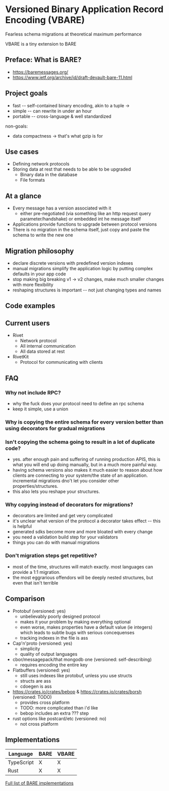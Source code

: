 # Versioned Binary Application Record Encoding (VBARE)

Fearless schema migrations at theoretical maximum performance

VBARE is a tiny extension to BARE

## Preface: What is BARE?

- https://baremessages.org/
- https://www.ietf.org/archive/id/draft-devault-bare-11.html

## Project goals

- fast -- self-contained binary encoding, akin to a tuple -> 
- simple -- can rewrite in under an hour
- portable -- cross-language & well standardized

non-goals:

- data compactness -> that's what gzip is for

## Use cases

- Defining network protocols
- Storing data at rest that needs to be able to be upgraded
    - Binary data in the database
    - File formats

## At a glance

- Every message has a version associated with it
    - either pre-negotiated (via something like an http request query parameter/handshake) or embedded int he message itself
- Applications provide functions to upgrade between protocol versions
- There is no migration in the schema itself, just copy and paste the schema to write the new one

## Migration philosophy

- declare discrete versions with predefined version indexes
- manual migrations simplify the application logic by putting complex defaults in your app code
- stop making big breaking v1 -> v2 changes, make much smaller changes with more flexibility
- reshaping structures is important -- not just changing types and names

## Code examples

## Current users

- Rivet
    - Network protocol
    - All internal communication
    - All data stored at rest
- RivetKit
    - Protocol for communicating with clients

## FAQ

### Why not include RPC?

- why the fuck does your protocol need to define an rpc schema
- keep it simple, use a union

### Why is copying the entire schema for every version better than using decorators for gradual migrations

### Isn't copying the schema going to result in a lot of duplicate code?

- yes. after enough pain and suffering of running production APIS, this is what you will end up doing manually, but in a much more painful way.
- having schema versions also makes it much easier to reason about how clients are connecting to your system/the state of an application. incremental migrations dno't let you consider other properties/structures.
- this also lets you reshape your structures.

### Why copying instead of decorators for migrations?

- decorators are limited and get very complicated
- it's unclear what version of the protocol a decorator takes effect -- this is helpful
- generated sdks become more and more bloated with every change
- you need a validation build step for your validators
- things you can do with manual migrations

### Don't migration steps get repetitive?

- most of the time, structures will match exactly. most languages can provide a 1:1 migration.
- the most eggrarious offendors will be deeply nested structures, but even that isn't terrible

## Comparison

- Protobuf (versioned: yes)
    - unbelievably poorly designed protocol
    - makes it your problem by making everything optional
    - even worse, makes properties have a default value (ie integers) which leads to subtle bugs with serious concequenses
    - tracking indexes in the file is ass
- Cap'n'proto (versioned: yes)
    - simplicity
    - quality of output languages
- cbor/messagepack/that mongodb one (versioned: self-describing)
    - requires encoding the entire key
- Flatbuffers (versioned: yes)
    - still uses indexes like protobuf, unless you use structs
    - structs are ass
    - cdoegen is ass
- https://crates.io/crates/bebop & https://crates.io/crates/borsh (versioned: TODO)
    - provides cross platform
    - TODO: more complicated than i'd like
    - bebop includes an extra ??? step
- rust options like postcard/etc (versioned: no)
    - not cross platform 

## Implementations

| Language | BARE | VBARE |
| --- | --- | --- |
| TypeScript | X | X |
| Rust | X | X |

[Full list of BARE implementations](https://baremessages.org/)

